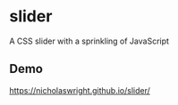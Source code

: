 # slider

A CSS slider with a sprinkling of JavaScript

## Demo

https://nicholaswright.github.io/slider/
